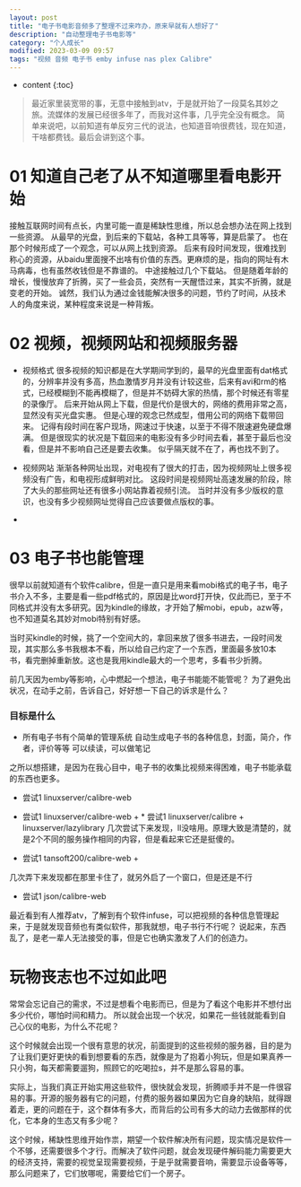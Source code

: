 ```yaml
---
layout: post
title: "电子书电影音频多了整理不过来咋办，原来早就有人想好了"
description: "自动整理电子书电影等"
category: "个人成长"
modified: 2023-03-09 09:57
tags: "视频 音频 电子书 emby infuse nas plex Calibre"
---
```

* content
{:toc}

> 最近家里装宽带的事，无意中接触到atv，于是就开始了一段莫名其妙之旅。流媒体的发展已经很多年了，而我对这件事，几乎完全没有概念。
简单来说吧，以前知道有单反穷三代的说法，也知道音响很费钱，现在知道，干啥都费钱。最后会讲到这个事。

<!-- more -->

# 01 知道自己老了从不知道哪里看电影开始
接触互联网时间有点长，内里可能一直是稀缺性思维，所以总会想办法在网上找到一些资源。
从最早的光盘，到后来的下载站，各种工具等等，算是启蒙了。
也在那个时候形成了一个观念，可以从网上找到资源。
后来有段时间发现，很难找到称心的资源，从baidu里面搜不出啥有价值的东西。更麻烦的是，指向的网址有木马病毒，也有虽然收钱但是不靠谱的。
中途接触过几个下载站。
但是随着年龄的增长，慢慢放弃了折腾，买了一些会员，突然有一天醒悟过来，其实不折腾，就是变老的开始。
诚然，我们认为通过金钱能解决很多的问题，节约了时间，从技术人的角度来说，某种程度来说是一种背叛。

# 02 视频，视频网站和视频服务器
* 视频格式
很多视频的知识都是在大学期间学到的，最早的光盘里面有dat格式的，分辨率并没有多高，热血激情岁月并没有计较这些，后来有avi和rm的格式，已经模糊到不能再模糊了，但是并不妨碍大家的热情，那个时候还有零星的录像厅。
后来开始从网上下载，但是代价是很大的，网络的费用非常之高，显然没有买光盘实惠。
但是心理的观念已然成型，借用公司的网络下载带回来。
记得有段时间在客户现场，网速过于快速，以至于不得不限速避免硬盘爆满。
但是很现实的状况是下载回来的电影没有多少时间去看，甚至于最后也没看，但是并不影响自己还是要去收集。
似乎隔天就不在了，再也找不到了。
* 视频网站
渐渐各种网址出现，对电视有了很大的打击，因为视频网址上很多视频没有广告，和电视形成鲜明对比。
这段时间是视频网址高速发展的阶段，除了大头的那些网址还有很多小网站靠着视频引流。
当时并没有多少版权的意识，也没有多少视频网址觉得自己应该要做点版权的事。

* 

# 03 电子书也能管理
很早以前就知道有个软件calibre，但是一直只是用来看mobi格式的电子书，电子书介入不多，主要是看一些pdf格式的，原因是比word打开快，仅此而已，至于不同格式并没有太多研究。因为kindle的缘故，才开始了解mobi，epub，azw等，也不知道莫名其妙对mobi特别有好感。

当时买kindle的时候，挑了一个空间大的，拿回来放了很多书进去，一段时间发现，其实那么多书我根本不看，所以给自己约定了一个东西，里面最多放10本书，看完删掉重新放。这也是我用kindle最大的一个思考，多看书少折腾。

前几天因为emby等影响，心中燃起一个想法，电子书能能不能管呢？
为了避免出状况，在动手之前，告诉自己，好好想一下自己的诉求是什么？
### 目标是什么
* 所有电子书有个简单的管理系统
自动生成电子书的各种信息，封面，简介，作者，评价等等
可以续读，可以做笔记

之所以想搭建，是因为在我心目中，电子书的收集比视频来得困难，电子书能承载的东西也更多。
* 尝试1 linuxserver/calibre-web
* 尝试1 linuxserver/calibre-web + * 尝试1 linuxserver/calibre + linuxserver/lazylibrary
几次尝试下来发现，ll没啥用。原理大致是清楚的，就是2个不同的服务操作相同的内容，但是看起来它还是挺傻的。

* 尝试1 tansoft200/calibre-web + 

几次弄下来发现都在那里卡住了，就另外启了一个窗口，但是还是不行

* 尝试1 json/calibre-web



最近看到有人推荐atv，了解到有个软件infuse，可以把视频的各种信息管理起来，于是就发现音频也有类似软件，那我就想，电子书行不行呢？
说起来，东西乱了，是老一辈人无法接受的事，但是它也确实激发了人们的创造力。

# 玩物丧志也不过如此吧

常常会忘记自己的需求，不过是想看个电影而已，但是为了看这个电影并不想付出多少代价，哪怕时间和精力。
所以就会出现一个状况，如果花一些钱就能看到自己心仪的电影，为什么不花呢？

这个时候就会出现一个很有意思的状况，前面提到的这些视频的服务器，目的是为了让我们更好更快的看到想要看的东西，就像是为了抱着小狗玩，但是如果真养一只小狗，每天都需要遛狗，照顾它的吃喝拉s，并不是那么容易的事。

实际上，当我们真正开始实用这些软件，很快就会发现，折腾顺手并不是一件很容易的事。开源的服务器有它的问题，付费的服务器如果因为它自身的缺陷，就得跟着走，更的问题在于，这个群体有多大，而背后的公司有多大的动力去做那样的优化，它本身的生态又有多少呢？

这个时候，稀缺性思维开始作祟，期望一个软件解决所有问题，现实情况是软件一个不够，还需要很多个才行。而解决了软件问题，就会发现硬件解码能力需要更大的经济支持，需要的视觉呈现需要视频，于是乎就需要音响，需要显示设备等等，那么问题来了，它们放哪呢，需要给它们一个房子。